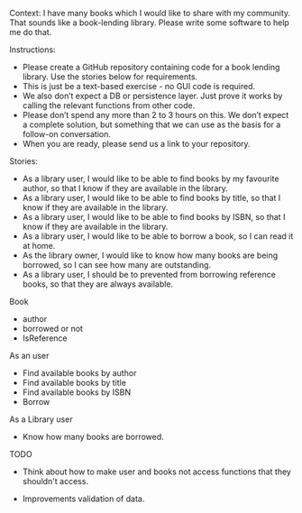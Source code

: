 Context: I have many books which I would like to share with my community. That sounds like a book-lending library. Please write some software to help me do that.

Instructions:

- Please create a GitHub repository containing code for a book lending library. Use the stories below for requirements.
- This is just be a text-based exercise - no GUI code is required.
- We also don’t expect a DB or persistence layer. Just prove it works by calling the relevant functions from other code.
- Please don’t spend any more than 2 to 3 hours on this. We don’t expect a complete solution, but something that we can use as the basis for a follow-on conversation.
- When you are ready, please send us a link to your repository.

Stories:
- As a library user, I would like to be able to find books by my favourite author, so that I know if they are available in the library.
- As a library user, I would like to be able to find books by title, so that I know if they are available in the library.
- As a library user, I would like to be able to find books by ISBN, so that I know if they are available in the library.
- As a library user, I would like to be able to borrow a book, so I can read it at home.
- As the library owner, I would like to know how many books are being borrowed, so I can see how many are outstanding.
- As a library user, I should be to prevented from borrowing reference books, so that they are always available.



Book
- author
- borrowed or not
- IsReference

As an user
- Find available books by author
- Find available books by title
- Find available books by ISBN
- Borrow

As a Library user
- Know how many books are borrowed.



TODO
- Think about how to make user and books not access functions that they shouldn't access.

- Improvements validation of data.